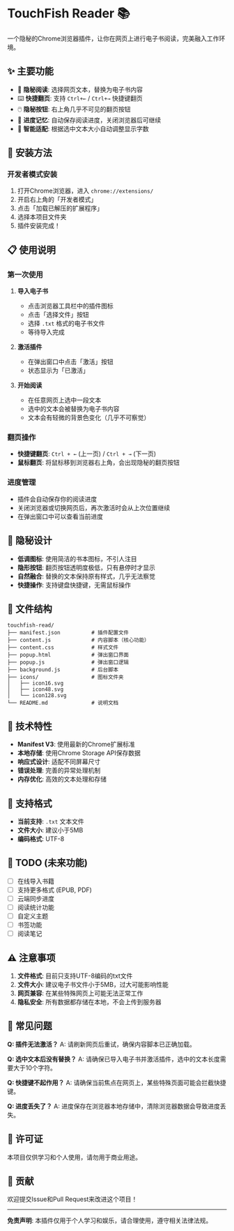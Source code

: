# TouchFish Reader 📚

一个隐秘的Chrome浏览器插件，让你在网页上进行电子书阅读，完美融入工作环境。

## ✨ 主要功能

- 🎯 **隐秘阅读**: 选择网页文本，替换为电子书内容
- ⌨️ **快捷翻页**: 支持 `Ctrl+←` / `Ctrl+→` 快捷键翻页
- 🖱️ **隐秘按钮**: 右上角几乎不可见的翻页按钮
- 💾 **进度记忆**: 自动保存阅读进度，关闭浏览器后可继续
- 📖 **智能适配**: 根据选中文本大小自动调整显示字数

## 🚀 安装方法

### 开发者模式安装

1. 打开Chrome浏览器，进入 `chrome://extensions/`
2. 开启右上角的「开发者模式」
3. 点击「加载已解压的扩展程序」
4. 选择本项目文件夹
5. 插件安装完成！

## 📋 使用说明

### 第一次使用

1. **导入电子书**
   - 点击浏览器工具栏中的插件图标
   - 点击「选择文件」按钮
   - 选择 `.txt` 格式的电子书文件
   - 等待导入完成

2. **激活插件**
   - 在弹出窗口中点击「激活」按钮
   - 状态显示为「已激活」

3. **开始阅读**
   - 在任意网页上选中一段文本
   - 选中的文本会被替换为电子书内容
   - 文本会有轻微的背景色变化（几乎不可察觉）

### 翻页操作

- **快捷键翻页**: `Ctrl + ←` (上一页) / `Ctrl + →` (下一页)
- **鼠标翻页**: 将鼠标移到浏览器右上角，会出现隐秘的翻页按钮

### 进度管理

- 插件会自动保存你的阅读进度
- 关闭浏览器或切换网页后，再次激活时会从上次位置继续
- 在弹出窗口中可以查看当前进度

## 🎨 隐秘设计

- **低调图标**: 使用简洁的书本图标，不引人注目
- **隐形按钮**: 翻页按钮透明度极低，只有悬停时才显示
- **自然融合**: 替换的文本保持原有样式，几乎无法察觉
- **快捷操作**: 支持键盘快捷键，无需鼠标操作

## 📁 文件结构

```
touchfish-read/
├── manifest.json          # 插件配置文件
├── content.js             # 内容脚本（核心功能）
├── content.css            # 样式文件
├── popup.html             # 弹出窗口界面
├── popup.js               # 弹出窗口逻辑
├── background.js          # 后台脚本
├── icons/                 # 图标文件夹
│   ├── icon16.svg
│   ├── icon48.svg
│   └── icon128.svg
└── README.md              # 说明文档
```

## 🔧 技术特性

- **Manifest V3**: 使用最新的Chrome扩展标准
- **本地存储**: 使用Chrome Storage API保存数据
- **响应式设计**: 适配不同屏幕尺寸
- **错误处理**: 完善的异常处理机制
- **内存优化**: 高效的文本处理和存储

## 📝 支持格式

- **当前支持**: `.txt` 文本文件
- **文件大小**: 建议小于5MB
- **编码格式**: UTF-8

## 🚀 TODO (未来功能)

- [ ] 在线导入书籍
- [ ] 支持更多格式 (EPUB, PDF)
- [ ] 云端同步进度
- [ ] 阅读统计功能
- [ ] 自定义主题
- [ ] 书签功能
- [ ] 阅读笔记

## ⚠️ 注意事项

1. **文件格式**: 目前只支持UTF-8编码的txt文件
2. **文件大小**: 建议电子书文件小于5MB，过大可能影响性能
3. **网页兼容**: 在某些特殊网页上可能无法正常工作
4. **隐私安全**: 所有数据都存储在本地，不会上传到服务器

## 🐛 常见问题

**Q: 插件无法激活？**
A: 请刷新网页后重试，确保内容脚本已正确加载。

**Q: 选中文本后没有替换？**
A: 请确保已导入电子书并激活插件，选中的文本长度需要大于10个字符。

**Q: 快捷键不起作用？**
A: 请确保当前焦点在网页上，某些特殊页面可能会拦截快捷键。

**Q: 进度丢失了？**
A: 进度保存在浏览器本地存储中，清除浏览器数据会导致进度丢失。

## 📄 许可证

本项目仅供学习和个人使用，请勿用于商业用途。

## 🤝 贡献

欢迎提交Issue和Pull Request来改进这个项目！

---

**免责声明**: 本插件仅用于个人学习和娱乐，请合理使用，遵守相关法律法规。